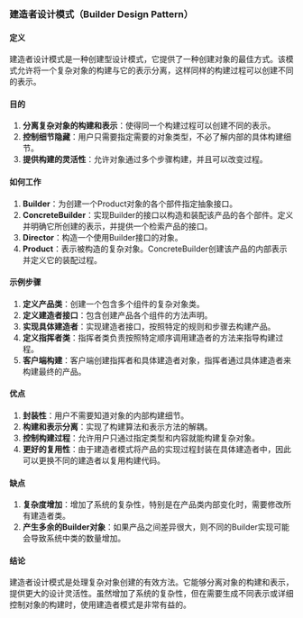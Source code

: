 ### 建造者设计模式（Builder Design Pattern）

#### 定义
建造者设计模式是一种创建型设计模式，它提供了一种创建对象的最佳方式。该模式允许将一个复杂对象的构建与它的表示分离，这样同样的构建过程可以创建不同的表示。

#### 目的
1. **分离复杂对象的构建和表示**：使得同一个构建过程可以创建不同的表示。
2. **控制细节隐藏**：用户只需要指定需要的对象类型，不必了解内部的具体构建细节。
3. **提供构建的灵活性**：允许对象通过多个步骤构建，并且可以改变过程。

#### 如何工作
1. **Builder**：为创建一个Product对象的各个部件指定抽象接口。
2. **ConcreteBuilder**：实现Builder的接口以构造和装配该产品的各个部件。定义并明确它所创建的表示，并提供一个检索产品的接口。
3. **Director**：构造一个使用Builder接口的对象。
4. **Product**：表示被构造的复杂对象。ConcreteBuilder创建该产品的内部表示并定义它的装配过程。

#### 示例步骤
1. **定义产品类**：创建一个包含多个组件的复杂对象类。
2. **定义建造者接口**：包含创建产品各个组件的方法声明。
3. **实现具体建造者**：实现建造者接口，按照特定的规则和步骤去构建产品。
4. **定义指挥者类**：指挥者类负责按照特定顺序调用建造者的方法来指导构建过程。
5. **客户端构建**：客户端创建指挥者和具体建造者对象，指挥者通过具体建造者来构建最终的产品。

#### 优点
1. **封装性**：用户不需要知道对象的内部构建细节。
2. **构建和表示分离**：实现了构建算法和表示方法的解耦。
3. **控制构建过程**：允许用户只通过指定类型和内容就能构建复杂对象。
4. **更好的复用性**：由于建造者模式将产品的实现过程封装在具体建造者中，因此可以更换不同的建造者以复用构建代码。

#### 缺点
1. **复杂度增加**：增加了系统的复杂性，特别是在产品类内部变化时，需要修改所有建造者类。
2. **产生多余的Builder对象**：如果产品之间差异很大，则不同的Builder实现可能会导致系统中类的数量增加。

#### 结论
建造者设计模式是处理复杂对象创建的有效方法。它能够分离对象的构建和表示，提供更大的设计灵活性。虽然增加了系统的复杂性，但在需要生成不同表示或详细控制对象的构建时，使用建造者模式是非常有益的。
